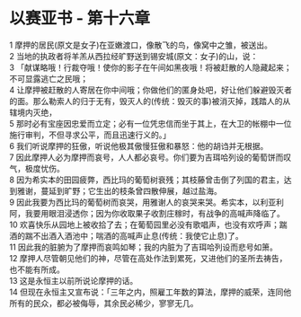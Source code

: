 # 以赛亚书 - 第十六章
  
 1 摩押的居民(原文是女子)在亚嫩渡口，像散飞的鸟，像窝中之雏，被送出。  
 2 当地的执政者将羊羔从西拉经旷野送到锡安城(原文：女子)的山，说：  
 3 「献谋略哦！行裁夺哦！使你的影子在午间如黑夜哦！将被赶散的人隐藏起来；不可显露逃亡之民哦；  
 4 让摩押被赶散的人寄居在你中间哦；你做他们的匿身处吧，好让他们躲避毁灭者的面。那么勒索人的归于无有，毁灭人的(传统：毁灭的事)被消灭掉，践踏人的从辖境内灭绝，  
 5 那时必有宝座因忠爱而立定；必有一位凭忠信而坐于其上，在大卫的帐棚中一位施行审判，不但寻求公平，而且迅速行义的。」  
 6 我们听说摩押的狂傲，听说他极其傲慢狂傲和暴怒：他的胡诌并无根据。  
 7 因此摩押人必为摩押而哀号，人人都必哀号。你们要为吉珥哈列设的葡萄饼而叹气，极度忧伤。  
 8 因为希实本的田园疲弊，西比玛的葡萄树衰残；其枝藤曾击倒了列国的君主，达到雅谢，蔓延到旷野；它生出的枝条曾四散伸展，越过盐海。  
 9 因此我要为西比玛的葡萄树而哀哭，用雅谢人的哀哭来哭。希实本，以利亚利阿，我要用眼泪浸透你；因为你收取果子收割庄稼时，有战争的高喊声降临了。  
 10 欢喜快乐从园地上被收拾了去；在葡萄园里必没有歌唱声，也没有欢呼声；踹酒的踹不出酒入酒池中；喘酒的高喊声止息(传统：我使它止息)了。  
 11 因此我的脏腑为了摩押而哀鸣如琴；我的内脏为了吉珥哈列设而悲号如箫。  
 12 摩押人尽管朝见他们的神，尽管在高处作法到累死，又进他们的圣所去祷告，也不能有所成。  
 13 这是永恒主以前所说论摩押的话。  
 14 但现在永恒主又宣布说：「三年之内，照雇工年数的算法，摩押的威荣，连同他所有的民众，都必被侮辱，其余民必稀少，寥寥无几。